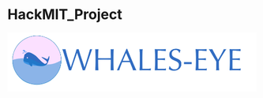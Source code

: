 # HackMIT_Project

![Image of Whales-Eye](https://github.com/VishwajeetJK/Whales-Eye-Webapp/blob/master/WHALES-EYE_LOGO.png)
